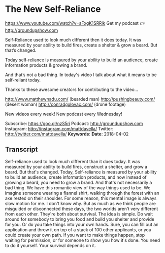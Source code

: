 # The New Self-Reliance
https://www.youtube.com/watch?v=sFxgK1SRRlk
Get my podcast 👉 http://groundupshow.com

Self-Reliance used to look much different then it does today. It was measured by your ability to build fires, create a shelter & grow a beard. But that’s changed.

Today self-reliance is measured by your ability to build an audience, create information products & growing a brand.

And that’s not a bad thing. In today's video I talk about what it means to be self-reliant today.

Thanks to these awesome creators for contributing to the video...

http://www.matthewnadu.com/ (bearded man)
http://pushingbeauty.com/ (desert woman)
http://conradgolovac.com/ (drone footage)

New videos every week! New podcast every Wednesday!

Subscribe:  https://goo.gl/nzS5ri
Podcast:  http://groundupshow.com
Instagram:  http://instagram.com/mattdavella/
Twitter:  http://twitter.com/mattdavella/
**Keywords:** 
**Date:** 2018-04-02

## Transcript
 Self-reliance used to look much different than it does today. It was measured by your ability to build fires, construct a shelter, and grow a beard. But that's changed. Today, Self-reliance is measured by your ability to build an audience, create information products, and now instead of growing a beard, you need to grow a brand. And that's not necessarily a bad thing. We have this romantic view of the way things used to be. We imagine someone wearing a flannel shirt, walking through the forest with an axe rested on their shoulder. For some reason, this mental image is always slow motion for me. I don't know why. But as much as we think people are misguided or disconnected these days, the two worlds aren't very different from each other. They're both about survival. The idea is simple. Do wait around for somebody to bring you food and build you shelter and provide for you. Or do you take things into your own hands. Sure, you can fill out an application and throw it on top of a stack of 100 other applicants, or you could create your own path. If you want to make things happen, stop waiting for permission, or for someone to show you how it's done. You need to do it yourself. Your survival depends on it.
